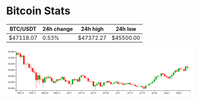 # Bitcoin Stats

BTC/USDT|24h change|24h high|24h low|
|---|---|---|---|
|$47118.07|0.53%|$47372.27|$45500.00|

<img src="./chart.svg">
